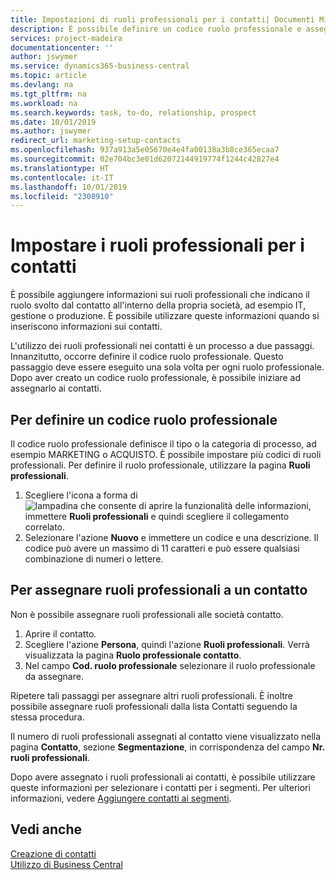 ```yaml
---
title: Impostazioni di ruoli professionali per i contatti| Documenti Microsoft
description: È possibile definire un codice ruolo professionale e assegnarlo a un contatto per indicare i task per cui il contatto è responsabile nella propria società, ad esempio IT o produzione.
services: project-madeira
documentationcenter: ''
author: jswymer
ms.service: dynamics365-business-central
ms.topic: article
ms.devlang: na
ms.tgt_pltfrm: na
ms.workload: na
ms.search.keywords: task, to-do, relationship, prospect
ms.date: 10/01/2019
ms.author: jswymer
redirect_url: marketing-setup-contacts
ms.openlocfilehash: 937a913a5e05670e4e4fa00138a3b8ce365ecaa7
ms.sourcegitcommit: 02e704bc3e01d62072144919774f1244c42827e4
ms.translationtype: HT
ms.contentlocale: it-IT
ms.lasthandoff: 10/01/2019
ms.locfileid: "2308910"
---
```

# <a name="set-up-job-responsibilities-for-contact-persons"></a>Impostare i ruoli professionali per i contatti
È possibile aggiungere informazioni sui ruoli professionali che indicano il ruolo svolto dal contatto all'interno della propria società, ad esempio IT, gestione o produzione. È possibile utilizzare queste informazioni quando si inseriscono informazioni sui contatti.

L'utilizzo dei ruoli professionali nei contatti è un processo a due passaggi. Innanzitutto, occorre definire il codice ruolo professionale. Questo passaggio deve essere eseguito una sola volta per ogni ruolo professionale. Dopo aver creato un codice ruolo professionale, è possibile iniziare ad assegnarlo ai contatti.

## <a name="to-define-a-job-responsibility-code"></a>Per definire un codice ruolo professionale
Il codice ruolo professionale definisce il tipo o la categoria di processo, ad esempio MARKETING o ACQUISTO. È possibile impostare più codici di ruoli professionali. Per definire il ruolo professionale, utilizzare la pagina **Ruoli professionali**.

1. Scegliere l'icona a forma di ![lampadina che consente di aprire la funzionalità delle informazioni](media/ui-search/search_small.png "Informazioni sull'operazione che si desidera eseguire"), immettere **Ruoli professionali** e quindi scegliere il collegamento correlato.
2. Selezionare l'azione **Nuovo** e immettere un codice e una descrizione. Il codice può avere un massimo di 11 caratteri e può essere qualsiasi combinazione di numeri o lettere.

## <a name="to-assign-job-responsibilities-to-a-contact-person"></a>Per assegnare ruoli professionali a un contatto
Non è possibile assegnare ruoli professionali alle società contatto.

1. Aprire il contatto.
2. Scegliere l'azione **Persona**, quindi l'azione **Ruoli professionali**. Verrà visualizzata la pagina **Ruolo professionale contatto**.
3. Nel campo **Cod. ruolo professionale** selezionare il ruolo professionale da assegnare.

Ripetere tali passaggi per assegnare altri ruoli professionali. È inoltre possibile assegnare ruoli professionali dalla lista Contatti seguendo la stessa procedura.

Il numero di ruoli professionali assegnati al contatto viene visualizzato nella pagina **Contatto**, sezione **Segmentazione**, in corrispondenza del campo **Nr. ruoli professionali**.

Dopo avere assegnato i ruoli professionali ai contatti, è possibile utilizzare queste informazioni per selezionare i contatti per i segmenti. Per ulteriori informazioni, vedere [Aggiungere contatti ai segmenti](marketing-add-contact-segment.md).

## <a name="see-also"></a>Vedi anche
[Creazione di contatti](marketing-create-contact-companies.md)  
[Utilizzo di Business Central](ui-work-product.md)
